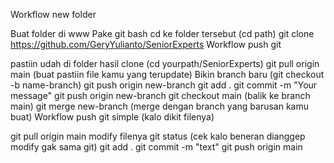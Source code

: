Workflow new folder

Buat folder di www
Pake git bash cd ke folder tersebut (cd path)
git clone https://github.com/GeryYulianto/SeniorExperts
Workflow push git

pastiin udah di folder hasil clone (cd yourpath/SeniorExperts)
git pull origin main (buat pastiin file kamu yang terupdate)
Bikin branch baru (git checkout -b name-branch)
git push origin new-branch
git add .
git commit -m "Your message"
git push origin new-branch
git checkout main (balik ke branch main)
git merge new-branch (merge dengan branch yang barusan kamu buat)
Workflow push git simple (kalo dikit filenya)

git pull origin main
modify filenya
git status (cek kalo beneran dianggep modify gak sama git)
git add .
git commit -m "text"
git push origin main
